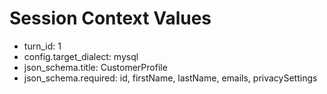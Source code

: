 # Session Context Values

- turn_id: 1
- config.target_dialect: mysql
- json_schema.title: CustomerProfile
- json_schema.required: id, firstName, lastName, emails, privacySettings
